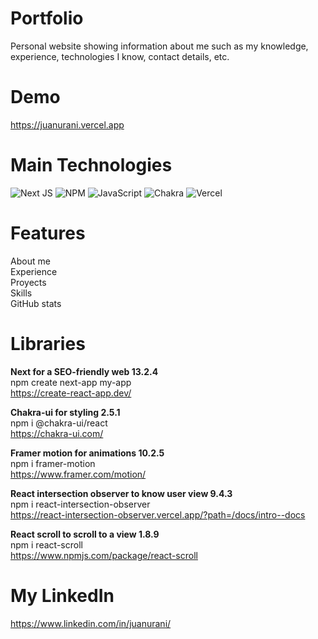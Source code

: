 # Portfolio

Personal website showing information about me such as my knowledge, experience, technologies I know, contact details, etc.

# Demo

https://juanurani.vercel.app

# Main Technologies

![Next JS](https://img.shields.io/badge/Next-black?style=for-the-badge&logo=next.js&logoColor=white)
![NPM](https://img.shields.io/badge/NPM-%23CB3837.svg?style=for-the-badge&logo=npm&logoColor=white)
![JavaScript](https://img.shields.io/badge/javascript-%23323330.svg?style=for-the-badge&logo=javascript&logoColor=%23F7DF1E)
![Chakra](https://img.shields.io/badge/chakra-%234ED1C5.svg?style=for-the-badge&logo=chakraui&logoColor=white)
![Vercel](https://img.shields.io/badge/vercel-%23000000.svg?style=for-the-badge&logo=vercel&logoColor=white)

# Features

About me<br>
Experience<br>
Proyects<br>
Skills<br>
GitHub stats<br>

# Libraries

**Next for a SEO-friendly web 13.2.4**<br>
npm create next-app my-app<br>
https://create-react-app.dev/

**Chakra-ui for styling 2.5.1**<br>
npm i @chakra-ui/react<br>
https://chakra-ui.com/

**Framer motion for animations 10.2.5**<br>
npm i framer-motion<br>
https://www.framer.com/motion/

**React intersection observer to know user view 9.4.3**<br>
npm i react-intersection-observer<br>
https://react-intersection-observer.vercel.app/?path=/docs/intro--docs

**React scroll to scroll to a view 1.8.9**<br>
npm i react-scroll<br>
https://www.npmjs.com/package/react-scroll

# My LinkedIn

https://www.linkedin.com/in/juanurani/
